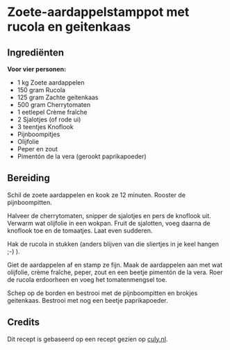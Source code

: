 # Zoete-aardappelstamppot met rucola en geitenkaas
## Ingrediënten
**Voor vier personen:**

- 1 kg Zoete aardappelen
- 150 gram Rucola
- 125 gram Zachte geitenkaas
- 500 gram Cherrytomaten
- 1 eetlepel Crème fraîche
- 2 Sjalotjes (of rode ui)
- 3 teentjes Knoflook
- Pijnboompitjes
- Olijfolie
- Peper en zout
- Pimentón de la vera (gerookt paprikapoeder)

## Bereiding
Schil de zoete aardappelen en kook ze 12 minuten. Rooster de pijnboompitten.

Halveer de cherrytomaten, snipper de sjalotjes en pers de knoflook uit. Verwarm wat olijfolie in een wokpan. Fruit de sjalotten, voeg daarna de knoflook toe en de tomaatjes. Laat even sudderen.

Hak de rucola in stukken (anders blijven van die sliertjes in je keel hangen ;-) ).

Giet de aardappelen af en stamp ze fijn. Maak de aardappelen aan met wat olijfolie, crème fraîche, peper, zout en een beetje pimentón de la vera. Roer de rucola erdoorheen en voeg het tomatenmengsel toe.

Schep op de borden en bestrooi met de pijnboompitten en brokjes geitenkaas. Bestrooi met nog een beetje paprikapoeder.

## Credits
Dit recept is gebaseerd op een recept gezien op [culy.nl](https://www.culy.nl/recepten/stamppot-zoete-aardappel-geitenkaas/).
